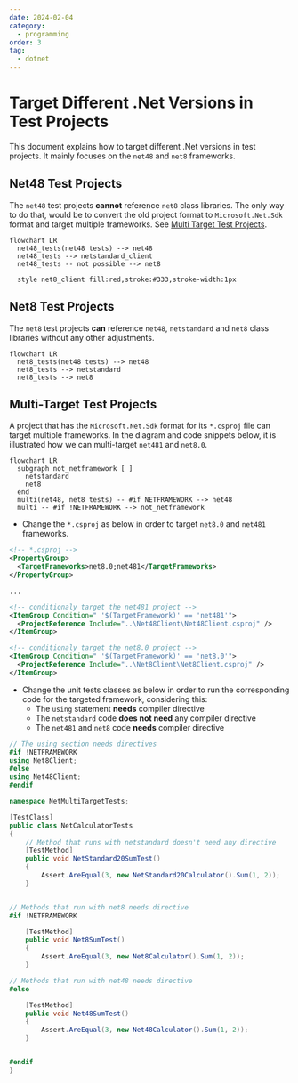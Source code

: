 ```yaml
---
date: 2024-02-04
category:
  - programming
order: 3
tag:
  - dotnet
---
```


# Target Different .Net Versions in Test Projects

This document explains how to target different .Net versions in test projects.
It mainly focuses on the `net48` and `net8` frameworks.

## Net48 Test Projects

The `net48` test projects **cannot** reference `net8` class libraries. The only
way to do that, would be to convert the old project format to
`Microsoft.Net.Sdk` format and target multiple frameworks. See [Multi Target
Test Projects](#multi-target-tests-projects).

```mermaid
flowchart LR
  net48_tests(net48 tests) --> net48
  net48_tests --> netstandard_client
  net48_tests -- not possible --> net8

  style net8_client fill:red,stroke:#333,stroke-width:1px
```

## Net8 Test Projects

The `net8` test projects **can** reference `net48`, `netstandard` and `net8`
class libraries without any other adjustments.

```mermaid
flowchart LR
  net8_tests(net48 tests) --> net48
  net8_tests --> netstandard
  net8_tests --> net8
```

## Multi-Target Test Projects

A project that has the `Microsoft.Net.Sdk` format for its `*.csproj` file can
target multiple frameworks. In the diagram and code snippets below, it is
illustrated how we can multi-target `net481` and `net8.0`.

```mermaid
flowchart LR
  subgraph not_netframework [ ]
    netstandard
    net8
  end
  multi(net48, net8 tests) -- #if NETFRAMEWORK --> net48
  multi -- #if !NETFRAMEWORK --> not_netframework
```

- Change the `*.csproj` as below in order to target `net8.0` and `net481`
frameworks.

```xml
<!-- *.csproj -->
<PropertyGroup>
  <TargetFrameworks>net8.0;net481</TargetFrameworks>
</PropertyGroup>

...

<!-- conditionaly target the net481 project -->
<ItemGroup Condition=" '$(TargetFramework)' == 'net481'">
  <ProjectReference Include="..\Net48Client\Net48Client.csproj" />
</ItemGroup>

<!-- conditionaly target the net8.0 project -->
<ItemGroup Condition=" '$(TargetFramework)' == 'net8.0'">
  <ProjectReference Include="..\Net8Client\Net8Client.csproj" />
</ItemGroup>
```

- Change the unit tests classes as below in order to run the corresponding code
for the targeted framework, considering this:
  - The `using` statement **needs** compiler directive
  - The `netstandard` code **does not need** any compiler directive
  - The `net481` and `net8` code **needs** compiler directive

```cs
// The using section needs directives
#if !NETFRAMEWORK
using Net8Client;
#else
using Net48Client;
#endif

namespace NetMultiTargetTests;

[TestClass]
public class NetCalculatorTests
{
    // Method that runs with netstandard doesn't need any directive
    [TestMethod]
    public void NetStandard20SumTest()
    {
        Assert.AreEqual(3, new NetStandard20Calculator().Sum(1, 2));
    }


// Methods that run with net8 needs directive
#if !NETFRAMEWORK

    [TestMethod]
    public void Net8SumTest()
    {
        Assert.AreEqual(3, new Net8Calculator().Sum(1, 2));
    }

// Methods that run with net48 needs directive
#else

    [TestMethod]
    public void Net48SumTest()
    {
        Assert.AreEqual(3, new Net48Calculator().Sum(1, 2));
    }


#endif
}
```
